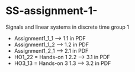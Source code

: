 # SS-assignment-1-
Signals and linear systems in discrete time group 1 
* Assignment1_1_1         --> 1.1 in PDF
* Assignment1_1_2         --> 1.2 in PDF
* Assignment1_2_1         --> 2.1 in PDF
* HO1_22 = Hands-on 1 2.2 --> 3.1 in PDF
* HO3_13 = Hands-on 3 1.3 --> 3.2 in PDF

